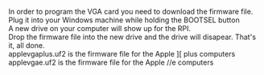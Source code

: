 In order to program the VGA card you need to download the firmware file. <br>
Plug it into your Windows machine while holding the BOOTSEL button<br>
A new drive on your computer will show up for the RPI. <br>
Drop the firmware file into the new drive and the drive will disapear. That's it, all done. <br>
applevgaplus.uf2 is the firmware file for the Apple ][ plus computers <br>
applevgae.uf2 is the firmware file for the Apple //e computers

